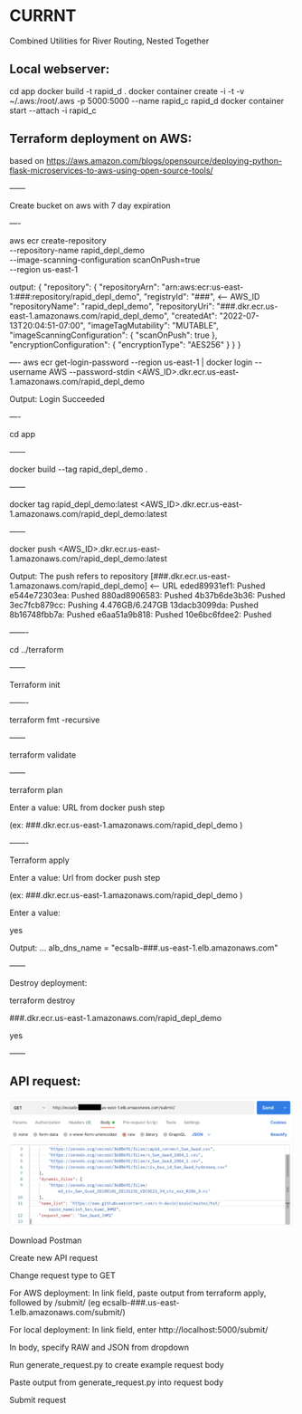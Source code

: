 # CURRNT
Combined Utilities for River Routing, Nested Together


## Local webserver:
cd app
docker build -t rapid_d . 
docker container create -i -t -v ~/.aws:/root/.aws -p 5000:5000 --name rapid_c rapid_d
docker container start --attach -i rapid_c

## Terraform deployment on AWS:

based on https://aws.amazon.com/blogs/opensource/deploying-python-flask-microservices-to-aws-using-open-source-tools/


——

Create bucket on aws with 7 day expiration

—-

aws ecr create-repository \
    --repository-name rapid_depl_demo \
    --image-scanning-configuration scanOnPush=true \
    --region us-east-1

output: {
    "repository": {
        "repositoryArn": "arn:aws:ecr:us-east-1:###:repository/rapid_depl_demo",
        "registryId": "###", <— AWS_ID
        "repositoryName": "rapid_depl_demo",
        "repositoryUri": "###.dkr.ecr.us-east-1.amazonaws.com/rapid_depl_demo",
        "createdAt": "2022-07-13T20:04:51-07:00",
        "imageTagMutability": "MUTABLE",
        "imageScanningConfiguration": {
            "scanOnPush": true
        },
        "encryptionConfiguration": {
            "encryptionType": "AES256"
        }
    }
}

—-
aws ecr get-login-password --region us-east-1 | docker login --username AWS --password-stdin <AWS_ID>.dkr.ecr.us-east-1.amazonaws.com/rapid_depl_demo

Output:
Login Succeeded

—-

cd app

——

docker build --tag rapid_depl_demo .

——

docker tag rapid_depl_demo:latest <AWS_ID>.dkr.ecr.us-east-1.amazonaws.com/rapid_depl_demo:latest

—— 

docker push <AWS_ID>.dkr.ecr.us-east-1.amazonaws.com/rapid_depl_demo:latest

Output:
The push refers to repository [###.dkr.ecr.us-east-1.amazonaws.com/rapid_depl_demo] <— URL
eded89931ef1: Pushed 
e544e72303ea: Pushed 
880ad8906583: Pushed 
4b37b6de3b36: Pushed 
3ec7fcb879cc: Pushing  4.476GB/6.247GB
13dacb3099da: Pushed 
8b16748fbb7a: Pushed 
e6aa51a9b818: Pushed 
10e6bc6fdee2: Pushed 

——-

cd ../terraform

——

Terraform init

——-

terraform fmt -recursive

——

terraform validate

——

terraform plan

Enter a value: URL from docker push step 

(ex: 
###.dkr.ecr.us-east-1.amazonaws.com/rapid_depl_demo
)

——-

Terraform apply

Enter a value: Url from docker push step 

(ex: 
###.dkr.ecr.us-east-1.amazonaws.com/rapid_depl_demo
)

Enter a value: 

yes

Output:
…
alb_dns_name = "ecsalb-###.us-east-1.elb.amazonaws.com"

——

Destroy deployment:

terraform destroy

###.dkr.ecr.us-east-1.amazonaws.com/rapid_depl_demo

yes

—— 


## API request:

![Example Request](ex_request.png)

Download Postman

Create new API request

Change request type to GET

For AWS deployment:
In link field, paste output from terraform apply, followed by /submit/ (eg ecsalb-###.us-east-1.elb.amazonaws.com/submit/)

For local deployment: 
In link field, enter http://localhost:5000/submit/

In body, specify RAW and JSON from dropdown

Run generate_request.py to create example request body

Paste output from generate_request.py into request body

Submit request